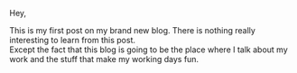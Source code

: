 Hey,

This is my first post on my brand new blog. There is nothing really interesting to learn from this post.   
Except the fact that this blog is going to be the place where I talk about my work and the stuff that make my working days fun.